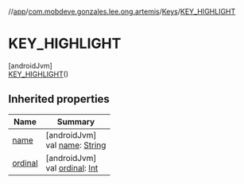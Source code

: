 //[app](../../../../index.md)/[com.mobdeve.gonzales.lee.ong.artemis](../../index.md)/[Keys](../index.md)/[KEY_HIGHLIGHT](index.md)

# KEY_HIGHLIGHT

[androidJvm]\
[KEY_HIGHLIGHT](index.md)()

## Inherited properties

| Name | Summary |
|---|---|
| [name](name.md) | [androidJvm]<br>val [name](name.md): [String](https://kotlinlang.org/api/latest/jvm/stdlib/kotlin/-string/index.html) |
| [ordinal](ordinal.md) | [androidJvm]<br>val [ordinal](ordinal.md): [Int](https://kotlinlang.org/api/latest/jvm/stdlib/kotlin/-int/index.html) |

